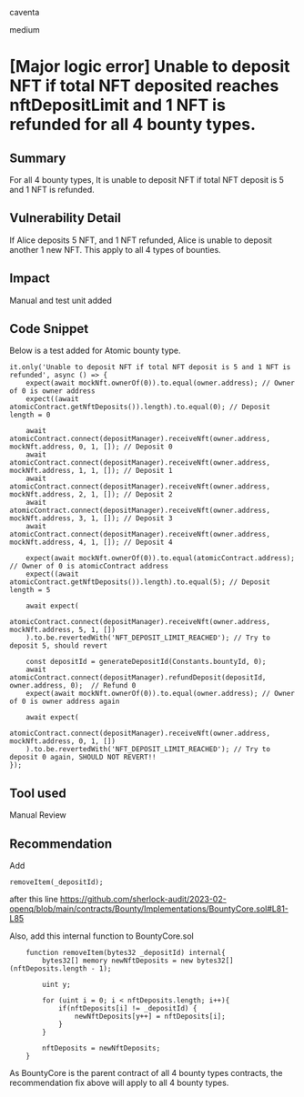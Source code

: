 caventa

medium

# [Major logic error] Unable to deposit NFT if total NFT deposited reaches nftDepositLimit and 1 NFT is refunded for all 4 bounty types.

## Summary
For all 4 bounty types, It is unable to deposit NFT if total NFT deposit is 5 and 1 NFT is refunded.

## Vulnerability Detail
If Alice deposits 5 NFT, and 1 NFT refunded, Alice is unable to deposit another 1 new NFT. 
This apply to all 4 types of bounties. 

## Impact
Manual and test unit added

## Code Snippet
Below is a test added for Atomic bounty type.

```solidity
it.only('Unable to deposit NFT if total NFT deposit is 5 and 1 NFT is refunded', async () => {
	expect(await mockNft.ownerOf(0)).to.equal(owner.address); // Owner of 0 is owner address
	expect((await atomicContract.getNftDeposits()).length).to.equal(0); // Deposit length = 0

	await atomicContract.connect(depositManager).receiveNft(owner.address, mockNft.address, 0, 1, []); // Deposit 0
	await atomicContract.connect(depositManager).receiveNft(owner.address, mockNft.address, 1, 1, []); // Deposit 1
	await atomicContract.connect(depositManager).receiveNft(owner.address, mockNft.address, 2, 1, []); // Deposit 2
	await atomicContract.connect(depositManager).receiveNft(owner.address, mockNft.address, 3, 1, []); // Deposit 3
	await atomicContract.connect(depositManager).receiveNft(owner.address, mockNft.address, 4, 1, []); // Deposit 4

	expect(await mockNft.ownerOf(0)).to.equal(atomicContract.address); // Owner of 0 is atomicContract address
	expect((await atomicContract.getNftDeposits()).length).to.equal(5); // Deposit length = 5

	await expect(
		atomicContract.connect(depositManager).receiveNft(owner.address, mockNft.address, 5, 1, [])
	).to.be.revertedWith('NFT_DEPOSIT_LIMIT_REACHED'); // Try to deposit 5, should revert

	const depositId = generateDepositId(Constants.bountyId, 0);
	await atomicContract.connect(depositManager).refundDeposit(depositId, owner.address, 0);  // Refund 0
	expect(await mockNft.ownerOf(0)).to.equal(owner.address); // Owner of 0 is owner address again

	await expect(
		atomicContract.connect(depositManager).receiveNft(owner.address, mockNft.address, 0, 1, [])
	).to.be.revertedWith('NFT_DEPOSIT_LIMIT_REACHED'); // Try to deposit 0 again, SHOULD NOT REVERT!!
});
```
## Tool used

Manual Review

## Recommendation
Add 

```solidity
removeItem(_depositId);
```

after this line
https://github.com/sherlock-audit/2023-02-openq/blob/main/contracts/Bounty/Implementations/BountyCore.sol#L81-L85

Also, add this internal function to BountyCore.sol

```solidity
    function removeItem(bytes32 _depositId) internal{
        bytes32[] memory newNftDeposits = new bytes32[](nftDeposits.length - 1);

        uint y;

        for (uint i = 0; i < nftDeposits.length; i++){
            if(nftDeposits[i] != _depositId) {
                newNftDeposits[y++] = nftDeposits[i];
            }
        }

        nftDeposits = newNftDeposits;
    }
```

As BountyCore is the parent contract of all 4 bounty types contracts, the recommendation fix above will apply to all 4 bounty types.